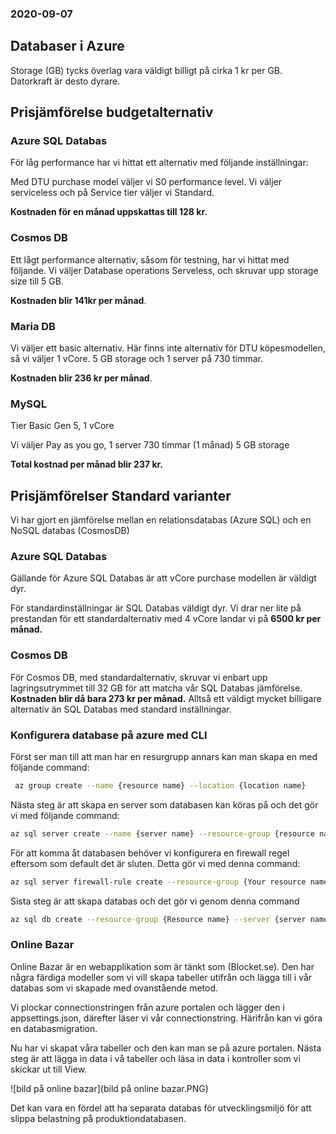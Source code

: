 ### 2020-09-07

## Databaser i Azure

Storage (GB) tycks överlag vara väldigt billigt på cirka 1 kr per GB. Datorkraft är desto dyrare.

## Prisjämförelse budgetalternativ
### Azure SQL Databas
För låg performance har vi hittat ett alternativ med följande inställningar:

Med DTU purchase model väljer vi S0 performance level. Vi väljer serviceless och på Service tier väljer vi  Standard. 

**Kostnaden för en månad uppskattas till 128 kr.**

### Cosmos DB
Ett lågt performance alternativ, såsom för testning, har vi hittat med följande. Vi väljer Database operations Serveless, och skruvar upp storage size till 5 GB.

**Kostnaden blir 141kr  per månad**.

### Maria DB
Vi väljer ett basic alternativ. Här finns inte alternativ för DTU köpesmodellen, så vi väljer 1 vCore. 5 GB storage och 1 server på 730 timmar.

**Kostnaden blir 236 kr per månad**.

### MySQL
Tier Basic
Gen 5, 1 vCore

Vi väljer Pay as you go, 1 server 730 timmar (1 månad)
5 GB storage

**Total kostnad per månad blir 237 kr.**


## Prisjämförelser Standard varianter
Vi har gjort en jämförelse mellan en relationsdatabas (Azure SQL) och en NoSQL databas (CosmosDB)

### Azure SQL Databas
Gällande för Azure SQL Databas är att vCore purchase modellen är väldigt dyr. 

För  standardinställningar är SQL Databas väldigt dyr. Vi drar ner lite på prestandan för ett standardalternativ med 4 vCore landar vi på **6500 kr per månad.**

### Cosmos DB
För Cosmos DB, med standardalternativ, skruvar vi enbart upp lagringsutrymmet till 32 GB för att matcha vår SQL Databas jämförelse. **Kostnaden blir då bara 273 kr per månad.** Alltså ett väldigt mycket billigare alternativ än SQL Databas med standard inställningar. 

### Konfigurera database på azure med CLI
Först ser man till att man har en resurgrupp annars kan man skapa en med följande command: 
```bash
 az group create --name {resource name} --location {location name}
```
Nästa steg är att skapa en server som databasen kan köras på och det gör vi med följande command:
```bash
az sql server create --name {server name} --resource-group {resource name} --location {location name} --admin-user {user name} --admin-password {password}
```
För att komma åt databasen behöver vi konfigurera en firewall regel eftersom som default det är sluten. Detta gör vi med denna command: 
```bash
az sql server firewall-rule create --resource-group {Your resource name} --server {your server name} -n AllowYourIp --start-ip-address {your Ip adress} --end-ip-address {your IP adress}
```
Sista steg är att skapa databas och det gör vi genom denna command
```bash
az sql db create --resource-group {Resource name} --server {server name} --name {database name} --sample-name AdventureWorksLT
```
### Online Bazar
Online Bazar är en webapplikation som är tänkt som (Blocket.se). Den har några färdiga modeller som vi vill skapa tabeller utifrån och lägga till i vår databas som vi skapade med ovanstående metod.

Vi plockar connectionstringen från azure portalen och lägger den i appsettings.json, därefter läser vi vår connectionstring. Härifrån kan vi göra en databasmigration. 

Nu har vi skapat våra tabeller och den kan man se på azure portalen. Nästa steg är att lägga in data i vå tabeller och läsa in data i kontroller som vi skickar ut till View.



![bild på online bazar](bild på online bazar.PNG)



Det kan vara en fördel att ha separata databas för utvecklingsmiljö för att slippa belastning på produktiondatabasen. 